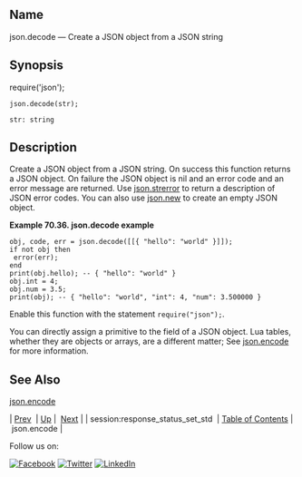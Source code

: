 <a name="lua.ref.json.decode"></a>
## Name

json.decode — Create a JSON object from a JSON string

<a name="idp16495424"></a>
## Synopsis

require('json');

`json.decode(str);`

`str: string`<a name="idp16498832"></a>
## Description

Create a JSON object from a JSON string. On success this function returns a JSON object. On failure the JSON object is nil and an error code and an error message are returned. Use [json.strerror](lua.ref.json.strerror.php "json.strerror") to return a description of JSON error codes. You can also use [json.new](lua.ref.json.new.php "json.new") to create an empty JSON object.

<a name="lua.ref.json.decode.example"></a>

**Example 70.36. json.decode example**

```
obj, code, err = json.decode([[{ "hello": "world" }]]);
if not obj then
 error(err);
end
print(obj.hello); -- { "hello": "world" }
obj.int = 4;
obj.num = 3.5;
print(obj); -- { "hello": "world", "int": 4, "num": 3.500000 }
```

Enable this function with the statement `require("json");`.

You can directly assign a primitive to the field of a JSON object. Lua tables, whether they are objects or arrays, are a different matter; See [json.encode](lua.ref.json.encode.php "json.encode") for more information.

<a name="idp16506848"></a>
## See Also

[json.encode](lua.ref.json.encode.php "json.encode")

| [Prev](lua.ref.session_response_status_set_std.php)  | [Up](lua.function.details.php) |  [Next](lua.ref.json.encode.php) |
| session:response_status_set_std  | [Table of Contents](index.php) |  json.encode |

Follow us on:

[![Facebook](https://support.messagesystems.com/images/icon-facebook.png)](http://www.facebook.com/messagesystems) [![Twitter](https://support.messagesystems.com/images/icon-twitter.png)](http://twitter.com/#!/MessageSystems) [![LinkedIn](https://support.messagesystems.com/images/icon-linkedin.png)](http://www.linkedin.com/company/message-systems)